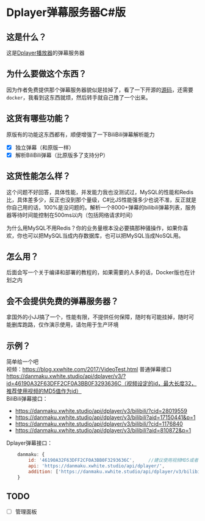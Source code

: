 # Dplayer弹幕服务器C#版

## 这是什么？

这是[Dplayer播放器](https://github.com/MoePlayer/DPlayer)的弹幕服务器

## 为什么要做这个东西？

因为作者免费提供那个弹幕服务器貌似是挂掉了，看了一下开源的[源码](https://github.com/MoePlayer/DPlayer-node)，还需要`docker`，我看到这东西就烦，然后转手就自己撸了一个出来。

## 这货有哪些功能？

原版有的功能这东西都有，顺便增强了一下BiliBili弹幕解析能力

- [x] 独立弹幕（和原版一样）
- [x] 解析BiliBili弹幕（比原版多了支持分P）

## 这货性能怎么样？

这个问题不好回答，具体性能，并发能力我也没测试过，MySQL的性能和Redis比，具体差多少，反正也没到那个量级，C#比JS性能强多少也说不准，反正就是你自己用的话，100%是没问题的。解析一个8000+弹幕的bilibili弹幕列表，服务器等待时间能控制在500ms以内（包括网络请求时间）

为什么用MySQL不用Redis？你的业务量根本没必要搞那种骚操作，如果你喜欢，你也可以把MySQL当成内存数据库，也可以把MySQL当成NoSQL用。

## 怎么用？

后面会写一个关于编译和部署的教程的，如果需要的人多的话，Docker版也在计划之内

## 会不会提供免费的弹幕服务器？

拿国外的小JJ搞了一个，性能有限，不提供任何保障，随时有可能挂掉，随时可能删库跑路，仅作演示使用，请勿用于生产环境

## 示例？

简单给一个吧   
视频：https://blog.xxwhite.com/2017/VideoTest.html
普通弹幕接口 https://danmaku.xwhite.studio/api/dplayer/v3/?id=46190A32F63DFF2CF0A3BB0F3293636C（视频设定的id，最大长度32，推荐使用视频的MD5值作为id）  
BiliBili弹幕接口：  
- https://danmaku.xwhite.studio/api/dplayer/v3/bilibili/?cid=28019559
- https://danmaku.xwhite.studio/api/dplayer/v3/bilibili?aid=17150441&p=1
- https://danmaku.xwhite.studio/api/dplayer/v3/bilibili/?cid=1176840
- https://danmaku.xwhite.studio/api/dplayer/v3/bilibili?aid=810872&p=1

Dplayer弹幕接口：

```js
    danmaku: {
        id: '46190A32F63DFF2CF0A3BB0F3293636C',     //建议使用视频MD5或者其他唯一值
        api: 'https://danmaku.xwhite.studio/api/dplayer/',
        addition: ['https://danmaku.xwhite.studio/api/dplayer/v3/bilibili?cid=cid']    //可使用cid或者aid+p作为参数，p默认为1
    }
```


## TODO

- [ ] 管理面板